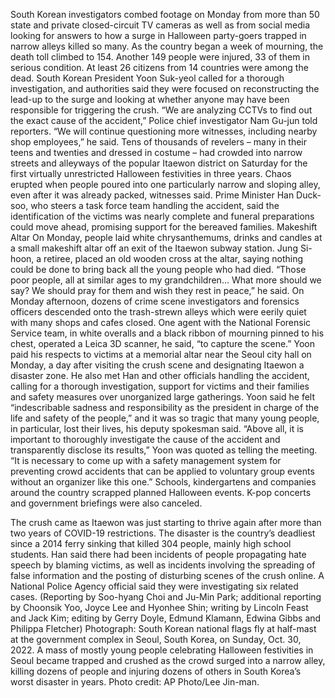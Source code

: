 South Korean investigators combed footage on Monday from more than 50 state and private closed-circuit TV cameras as well as from social media looking for answers to how a surge in Halloween party-goers trapped in narrow alleys killed so many.
As the country began a week of mourning, the death toll climbed to 154. Another 149 people were injured, 33 of them in serious condition. At least 26 citizens from 14 countries were among the dead.
South Korean President Yoon Suk-yeol called for a thorough investigation, and authorities said they were focused on reconstructing the lead-up to the surge and looking at whether anyone may have been responsible for triggering the crush.
“We are analyzing CCTVs to find out the exact cause of the accident,” Police chief investigator Nam Gu-jun told reporters.
“We will continue questioning more witnesses, including nearby shop employees,” he said.
Tens of thousands of revelers – many in their teens and twenties and dressed in costume – had crowded into narrow streets and alleyways of the popular Itaewon district on Saturday for the first virtually unrestricted Halloween festivities in three years.
Chaos erupted when people poured into one particularly narrow and sloping alley, even after it was already packed, witnesses said.
Prime Minister Han Duck-soo, who steers a task force team handling the accident, said the identification of the victims was nearly complete and funeral preparations could move ahead, promising support for the bereaved families.
Makeshift Altar
On Monday, people laid white chrysanthemums, drinks and candles at a small makeshift altar off an exit of the Itaewon subway station.
Jung Si-hoon, a retiree, placed an old wooden cross at the altar, saying nothing could be done to bring back all the young people who had died.
“Those poor people, all at similar ages to my grandchildren… What more should we say? We should pray for them and wish they rest in peace,” he said.
On Monday afternoon, dozens of crime scene investigators and forensics officers descended onto the trash-strewn alleys which were eerily quiet with many shops and cafes closed.
One agent with the National Forensic Service team, in white overalls and a black ribbon of mourning pinned to his chest, operated a Leica 3D scanner, he said, “to capture the scene.”
Yoon paid his respects to victims at a memorial altar near the Seoul city hall on Monday, a day after visiting the crush scene and designating Itaewon a disaster zone.
He also met Han and other officials handling the accident, calling for a thorough investigation, support for victims and their families and safety measures over unorganized large gatherings.
Yoon said he felt “indescribable sadness and responsibility as the president in charge of the life and safety of the people,” and it was so tragic that many young people, in particular, lost their lives, his deputy spokesman said.
“Above all, it is important to thoroughly investigate the cause of the accident and transparently disclose its results,” Yoon was quoted as telling the meeting.
“It is necessary to come up with a safety management system for preventing crowd accidents that can be applied to voluntary group events without an organizer like this one.”
Schools, kindergartens and companies around the country scrapped planned Halloween events. K-pop concerts and government briefings were also canceled.

The crush came as Itaewon was just starting to thrive again after more than two years of COVID-19 restrictions. The disaster is the country’s deadliest since a 2014 ferry sinking that killed 304 people, mainly high school students.
Han said there had been incidents of people propagating hate speech by blaming victims, as well as incidents involving the spreading of false information and the posting of disturbing scenes of the crush online. A National Police Agency official said they were investigating six related cases.
(Reporting by Soo-hyang Choi and Ju-Min Park; additional reporting by Choonsik Yoo, Joyce Lee and Hyonhee Shin; writing by Lincoln Feast and Jack Kim; editing by Gerry Doyle, Edmund Klamann, Edwina Gibbs and Philippa Fletcher)
Photograph: South Korean national flags fly at half-mast at the government complex in Seoul, South Korea, on Sunday, Oct. 30, 2022. A mass of mostly young people celebrating Halloween festivities in Seoul became trapped and crushed as the crowd surged into a narrow alley, killing dozens of people and injuring dozens of others in South Korea’s worst disaster in years. Photo credit: AP Photo/Lee Jin-man.